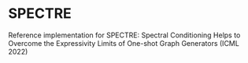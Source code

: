 # SPECTRE
Reference implementation for SPECTRE: Spectral Conditioning Helps to Overcome the Expressivity Limits of One-shot Graph Generators (ICML 2022)
